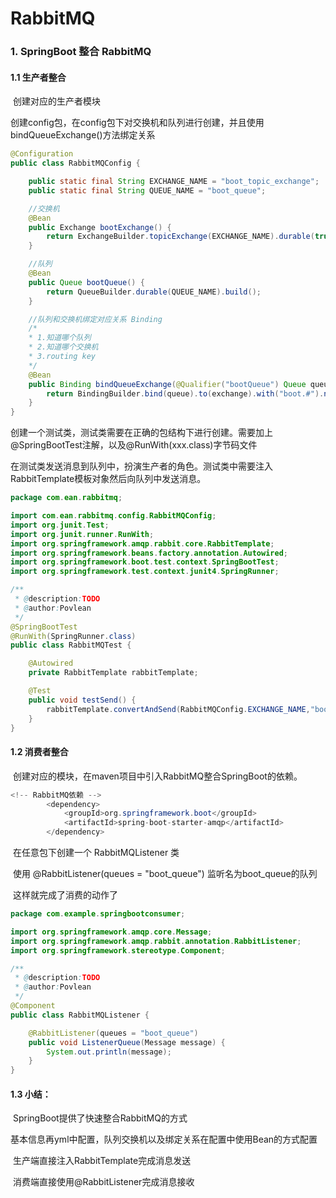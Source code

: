 # RabbitMQ

### 1. SpringBoot 整合 RabbitMQ 

#### 	1.1 生产者整合

​		创建对应的生产者模块

​		创建config包，在config包下对交换机和队列进行创建，并且使用bindQueueExchange()方法绑定关系	

```java
@Configuration
public class RabbitMQConfig {

    public static final String EXCHANGE_NAME = "boot_topic_exchange";
    public static final String QUEUE_NAME = "boot_queue";

    //交换机
    @Bean
    public Exchange bootExchange() {
        return ExchangeBuilder.topicExchange(EXCHANGE_NAME).durable(true).build();
    }

    //队列
    @Bean
    public Queue bootQueue() {
        return QueueBuilder.durable(QUEUE_NAME).build();
    }

    //队列和交换机绑定对应关系 Binding
    /*
    * 1.知道哪个队列
    * 2.知道哪个交换机
    * 3.routing key
    */
    @Bean
    public Binding bindQueueExchange(@Qualifier("bootQueue") Queue queue,@Qualifier("bootExchange") Exchange exchange) {
        return BindingBuilder.bind(queue).to(exchange).with("boot.#").noargs();
    }
}
```

​		创建一个测试类，测试类需要在正确的包结构下进行创建。需要加上@SpringBootTest注解，以及@RunWith(xxx.class)字节码文件

​		在测试类发送消息到队列中，扮演生产者的角色。测试类中需要注入RabbitTemplate模板对象然后向队列中发送消息。

```java
package com.ean.rabbitmq;

import com.ean.rabbitmq.config.RabbitMQConfig;
import org.junit.Test;
import org.junit.runner.RunWith;
import org.springframework.amqp.rabbit.core.RabbitTemplate;
import org.springframework.beans.factory.annotation.Autowired;
import org.springframework.boot.test.context.SpringBootTest;
import org.springframework.test.context.junit4.SpringRunner;

/**
 * @description:TODO
 * @author:Povlean
 */
@SpringBootTest
@RunWith(SpringRunner.class)
public class RabbitMQTest {

    @Autowired
    private RabbitTemplate rabbitTemplate;

    @Test
    public void testSend() {
        rabbitTemplate.convertAndSend(RabbitMQConfig.EXCHANGE_NAME,"boot.haha","boot mq hello~~");
    }
}

```

#### 	1.2 消费者整合

​		创建对应的模块，在maven项目中引入RabbitMQ整合SpringBoot的依赖。

```java
<!-- RabbitMQ依赖 -->
        <dependency>
            <groupId>org.springframework.boot</groupId>
            <artifactId>spring-boot-starter-amqp</artifactId>
        </dependency>
```

​		在任意包下创建一个 RabbitMQListener 类

​		使用 @RabbitListener(queues = "boot_queue") 监听名为boot_queue的队列

​		这样就完成了消费的动作了

```java
package com.example.springbootconsumer;

import org.springframework.amqp.core.Message;
import org.springframework.amqp.rabbit.annotation.RabbitListener;
import org.springframework.stereotype.Component;

/**
 * @description:TODO
 * @author:Povlean
 */
@Component
public class RabbitMQListener {

    @RabbitListener(queues = "boot_queue")
    public void ListenerQueue(Message message) {
        System.out.println(message);
    }
}

```

#### 	1.3 小结：

​		SpringBoot提供了快速整合RabbitMQ的方式

​		基本信息再yml中配置，队列交换机以及绑定关系在配置中使用Bean的方式配置

​		生产端直接注入RabbitTemplate完成消息发送

​		消费端直接使用@RabbitListener完成消息接收